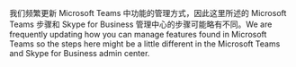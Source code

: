 <span data-ttu-id="6c0d7-101">我们频繁更新 Microsoft Teams 中功能的管理方式，因此这里所述的 Microsoft Teams 步骤和 Skype for Business 管理中心的步骤可能略有不同。</span><span class="sxs-lookup"><span data-stu-id="6c0d7-101">We are frequently updating how you can manage features found in Microsoft Teams so the steps here might be a little different in the Microsoft Teams and Skype for Business admin center.</span></span>
